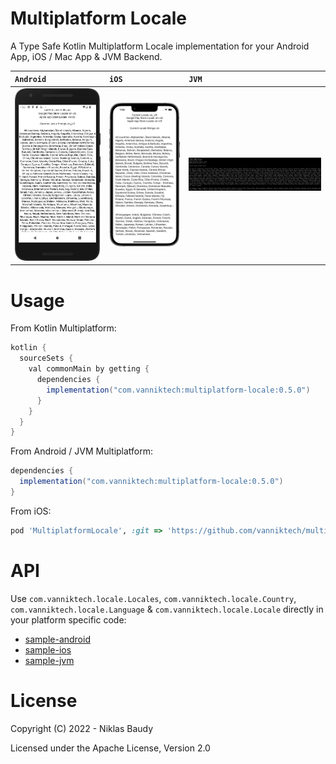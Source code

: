 Multiplatform Locale
====================

A Type Safe Kotlin Multiplatform Locale implementation for your Android App, iOS / Mac App & JVM Backend.

| `Android`                             | `iOS`                         | `JVM`                         |
|:--------------------------------------|:------------------------------|:------------------------------|
| ![Sample Android](sample-android.png) | ![Sample iOS](sample-ios.png) | ![Sample JVM](sample-jvm.png) |

# Usage

From Kotlin Multiplatform:

```groovy
kotlin {
  sourceSets {
    val commonMain by getting {
      dependencies {
        implementation("com.vanniktech:multiplatform-locale:0.5.0")
      }
    }
  }
}
```

From Android / JVM Multiplatform:

```groovy
dependencies {
  implementation("com.vanniktech:multiplatform-locale:0.5.0")
}
```

From iOS:

```ruby
pod 'MultiplatformLocale', :git => 'https://github.com/vanniktech/multiplatform-locale', :tag => "0.5.0"
```

# API

Use `com.vanniktech.locale.Locales`, `com.vanniktech.locale.Country`, `com.vanniktech.locale.Language` & `com.vanniktech.locale.Locale` directly in your platform specific code:

- [sample-android](./sample-android/src/main/kotlin/com/vanniktech/locale/sample/android/LocaleMainActivity.kt)
- [sample-ios](./sample-ios/ios/App.swift)
- [sample-jvm](sample-jvm/src/main/java/com/vanniktech/locale/sample/jvm/LocaleJvm.kt)

# License

Copyright (C) 2022 - Niklas Baudy

Licensed under the Apache License, Version 2.0

